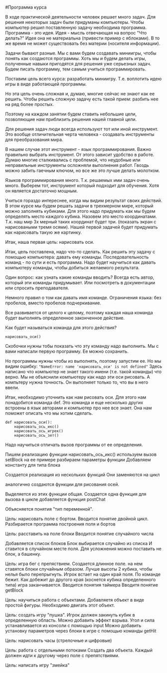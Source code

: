 #Программа курса

В ходе практической деятельности человек решает много задач.
Для решения некоторых задач были придуманы компьютеры.
Чтобы компьютер решил поставленную задачу необходима программа.
Программа - это идея.
Идея - мысль отвечающая на вопрос "Что делать?"
Идея она не материальна (привести пример с яблоками).
В то же время не может существовать без материи (носителя информации).

Задачи бывают разные. Мы с вами будем создавать миниигры, чтобы понять
как создаются программы.
Хоть мы и будем делать игры, полученные навыки пригодятся для решения уже
серьезных задач.
Будем писать программу, тем самым учиться программировать.

Поставим цель всего курса: разработать миниигру.
Т.е. воплотить идею игры в виде работающей программы.

Но эта цель очень сложная и, думаю, многие сейчас не знают как ее решить.
Чтобы решить сложную задачу есть такой прием: разбить нее на ряд более простых.

Поэтому на каждом занятии будем ставить небольшие цели, позволяющие нам
приблизить решения нашей главной цели.

Для решения задач люди всегда используют тот или иной инструмент.
Это вообще отличительная черта человека - создавать инструменты для преобразования мира.

В нашем случае этот инструмент - язык программирования.
Важно правильно выбрать инструмент. От этого зависит удобство в работе.
Думаю многие сталкивались с проблемой, что неудобные или неправильные инструменты осложняли выполнения работ.
Гвоздь можно забить гаечным ключом, но все же это лучше делать молотком.

Языков программирования много. Т.к. решаемых ими задач очень много.
Выберем тот, инструмент который подходит для обучения. Хотя он является достаточно мощным.

Учиться гораздо интереснее, когда мы видим результат своих действий.
В этом курсе мы будем решать задачи в трехмерном мире, который можно заполнять кубиками. 
Для этого надо придумать как мы будем определять место каждого кубика. 
Назовем это место координатами. Т.к. наш мир 3х мерный таких координат будет три.
(показать экран с нарисоваными тремя осями).
Нашей первой задачей будет придумать как нарисовать такую же картинку.

Итак, наша первая цель: нарисовать оси.

Итак, цель поставлена, надо что-то сделать.
Как решить эту задачу с помощью компьютера: давать ему команды.
Последовательность команд - по сути и есть программа.
Надо будет научиться как давать компьютеру команды, чтобы добиться желаемого результата.

Один вопрос: как узнать какие команды вводить?
Всегда есть автор, который эти команды придумывает. 
Или посмотреть в документации или спросить преподавателя.

Немного правил о том как давать имя команде.
Ограничения языка: без пробелов, вместо пробелов подчеркивание.

Все развивается от целого к целому, поэтому каждая наша команда будет
выполнять определенное законченное действие.

Как будет называться команда для этого действия?

`нарисовать_оси()`

Скобочки нужны тобы показать что эту команду надо выполнить.
Мы с вами написали первую программу. Ее можно сохранить.

Но программы нужны чтобы из выполнять, поэтому запустим ее.
Но мы видим ошибку:
`"NameError: name 'нарисовать_оси' is not defined"`
Здесь написано что компьютер не знает такого имени (т.е. такой команды)
что верно. Мы не объяснили компьютеру как надо эти оси рисовать.
А компьтеру нужна точность. Он выполняет только то, что вы в него ввели.

Итак, необходимо уточнить как нам рисовать оси.
Для этого нам понадобится команда def. Это команда и еще
несколько других встроены в язык авторами и компьютер про нее все знает.
Она нам поможет описать что мы хотим сделать.
```
def нарисовать_оси():
	нарисовать_ось_икс()
	нарисовать_ось_игрек()
	нарисовать_ось_зет()
```

Надо научиться отличать вызов программы от ее определения.

Пишем реализацию функции нарисовать_ось_икс()
используем вызов setBlock
на ее примере разбираем параметры функции
Добавляем константу для типа блока

Создается реализация из нескольких функций
Они заменяются на цикл

аналогично создаются функции для рисования осей.

Выделяется из этих функции общая. Создается одна функция для вызова в цикле
добавляется функция postChat

Объясняется понятия "тип переменной".


Цель: нарисовать поле с бортом.
Вводится понятие двойной цикл.
Разбирается программа построения поля и бортов


Цель: расставить на поле блоки
Вводится понятие случайного числа

Добавляется список блоков
Блок выбирается случайно из списка
И ставится в случайном месте поля.
Для усложнения можно поставить не блок, а башенку.

Цель: игра бег с препяствием.
Создается длинное поле. на нем ставятся блоки случайным образом.
Лучше высоты 2 кубика, чтобы нелья было перепрыгнуть.
Игрок встает на один край поля. 
По команде бежит. Как добежит до другого края (коснется кубика определенного
типа) игра заканчивается.
Вводится понятия таймера
Вводитя понятие getBlock

Цель: научиться  работа с объектами.
Добавляетя объект в виде простой фигуры.
Необходимо двигать этот объект.

Цель: создать игру "пушка".
Игрок должен закинуть кубик в определенную область.
Можно добавить эффект взрыва.
Угол и сила устанавливается из консоли с помощью input
Можно добавить установку параметров через блоки в игре 
с помощью команды getHit


Цель: нарисовать часы (стрелочные и цифровые)


Цель:  работа с отдельными потоками
Создать два объекта. Каждый должен идти к другому через поле с препятствиями.


Цель: написать игру "змейка"